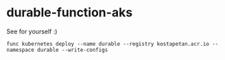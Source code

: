 # durable-function-aks
See for yourself :)



```
func kubernetes deploy --name durable --registry kostapetan.acr.io --namespace durable --write-configs
```
